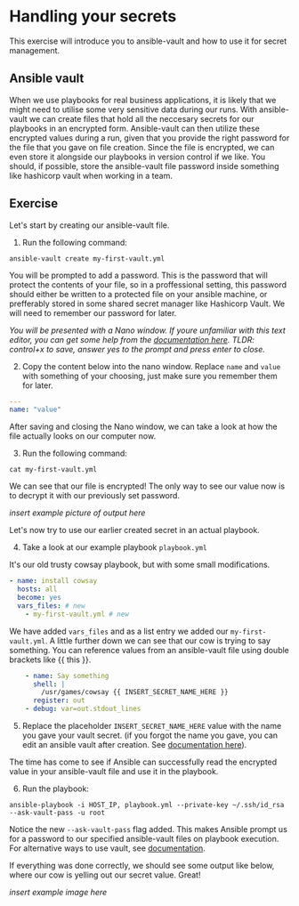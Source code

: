 # Handling your secrets

This exercise will introduce you to ansible-vault and how to use it for secret management.

## Ansible vault

When we use playbooks for real business applications, it is likely that we might need to utilise some very sensitive data during our runs. With ansible-vault we can create files that hold all the neccesary secrets for our playbooks in an encrypted form. Ansible-vault can then utilize these encrypted values during a run, given that you provide the right password for the file that you gave on file creation. Since the file is encrypted, we can even store it alongside our playbooks in version control if we like. You should, if possible, store the ansible-vault file password inside something like hashicorp vault when working in a team.

## Exercise

Let's start by creating our ansible-vault file.

1. Run the following command:
```
ansible-vault create my-first-vault.yml
```

You will be prompted to add a password. This is the password that will protect the contents of your file, so in a proffessional setting, this password should either be written to a protected file on your ansible machine, or prefferably stored in some shared secret manager like Hashicorp Vault. We will need to remember our password for later.

*You will be presented with a Nano window. If youre unfamiliar with this text editor, you can get some help from the [documentation here](https://www.nano-editor.org/dist/v2.2/nano.html). TLDR: control+x to save, answer yes to the prompt and press enter to close.*

2. Copy the content below into the nano window. Replace `name` and `value` with something of your choosing, just make sure you remember them for later.
```yaml
---
name: "value"
```

After saving and closing the Nano window, we can take a look at how the file actually looks on our computer now.

3. Run the following command:
```
cat my-first-vault.yml
````

We can see that our file is encrypted! The only way to see our value now is to decrypt it with our previously set password.

*insert example picture of output here*

Let's now try to use our earlier created secret in an actual playbook.

4. Take a look at our example playbook `playbook.yml`

It's our old trusty cowsay playbook, but with some small modifications.

```yaml
- name: install cowsay
  hosts: all
  become: yes
  vars_files: # new
    - my-first-vault.yml # new
```
We have added `vars_files` and as a list entry we added our `my-first-vault.yml`. A little further down we can see that our cow is trying to say something. You can reference values from an ansible-vault file using double brackets like {{ this }}.

```yaml
    - name: Say something
      shell: |
        /usr/games/cowsay {{ INSERT_SECRET_NAME_HERE }}
      register: out
    - debug: var=out.stdout_lines
```

5. Replace the placeholder `INSERT_SECRET_NAME_HERE` value with the name you gave your vault secret. (if you forgot the name you gave, you can edit an ansible vault after creation. See [documentation here](https://docs.ansible.com/ansible/2.8/user_guide/vault.html)).

The time has come to see if Ansible can successfully read the encrypted value in your ansible-vault file and use it in the playbook.

6. Run the playbook:

```
ansible-playbook -i HOST_IP, playbook.yml --private-key ~/.ssh/id_rsa --ask-vault-pass -u root
```

Notice the new `--ask-vault-pass` flag added. This makes Ansible prompt us for a password to our specified ansible-vault files on playbook execution. For alternative ways to use vault, see [documentation](https://docs.ansible.com/ansible/2.8/user_guide/vault.html).

If everything was done correctly, we should see some output like below, where our cow is yelling out our secret value. Great!

*insert example image here*

